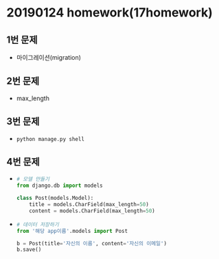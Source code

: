 # 20190124 homework(17homework)

## 1번 문제

- 마이그레이션(migration)



## 2번 문제

- max_length



## 3번 문제

- `python manage.py shell`



## 4번 문제

- ```python
  # 모델 만들기
  from django.db import models
  
  class Post(models.Model):
      title = models.CharField(max_length=50)
      content = models.CharField(max_length=50)    
  ```

- ```python
  # 데이터 저장하기
  from '해당 app이름'.models import Post
  
  b = Post(title='자신의 이름', content='자신의 이메일')
  b.save()
  ```

